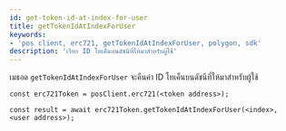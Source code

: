 ```yaml
---
id: get-token-id-at-index-for-user
title: getTokenIdAtIndexForUser
keywords:
- 'pos client, erc721, getTokenIdAtIndexForUser, polygon, sdk'
description: 'เรียก ID โทเค็นบนดัชนีที่ให้มาสำหรับผู้ใช้'
---
```


เมธอด `getTokenIdAtIndexForUser` จะคืนค่า ID โทเค็นบนดัชนีที่ให้มาสำหรับผู้ใช้

```
const erc721Token = posClient.erc721(<token address>);

const result = await erc721Token.getTokenIdAtIndexForUser(<index>,<user address>);

```
